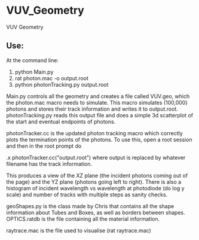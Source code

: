 # VUV_Geometry
VUV Geometry 

## Use:

At the command line:
1. python Main.py 
2. rat photon.mac -o output.root
3. python photonTracking.py output.root

Main.py controls all the geometry and creates a file called VUV.geo, which the photon.mac macro needs to 
simulate. This macro simulates (100,000) photons and stores their track information and writes it to output.root. 
photonTracking.py reads this output file and does a simple 3d scatterplot of the start and eventual endpoints of photons. 

photonTracker.cc is the updated photon tracking macro which correctly plots the termination points of the photons. To use this, open a root session and then in the root prompt do

.x photonTracker.cc("output.root") where output is replaced by whatever filename has the track information. 

This produces a view of the XZ plane (the incident photons coming out of the page) and the YZ plane (photons going left to
right). There is also a histogram of incident wavelength vs wavelength at photodiode (do log y scale) and number of tracks
with multiple steps as sanity checks.

geoShapes.py is the class made by Chris that contains all the shape information about Tubes and Boxes, as well as
borders between shapes. OPTICS.ratdb is the file containing all the material information. 

raytrace.mac is the file used to visualise (rat raytrace.mac)
